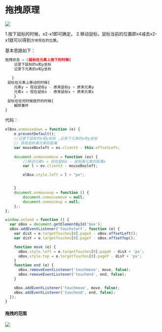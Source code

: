 # 拖拽原理
![](http://ouyzoz9zy.bkt.clouddn.com/18-10-26/57683543.jpg)

1.按下鼠标的时候，x2-x1即可确定。
2.移动鼠标，鼠标当前的位置即x4减去x2-x1就可以得到`方块现在的位置`。

基本思路如下：

``` javascript
拖拽状态 = 0鼠标在元素上按下的时候{    
    记录下鼠标的x和y坐标    
    记录下元素的x和y坐标    
        
   } 
 鼠标在元素上移动的时候{    
    元素y = 现在鼠标y - 原来鼠标y + 原来元素y    
    元素x = 现在鼠标x - 原来鼠标x + 原来元素x    
    }     
 鼠标在任何时候放开的时候{    
    解除事件
}
```

代码：
``` javascript
elBox.onmousedown = function (e) {
    e.preventDefault();
    //记录下鼠标的x和y坐标 ,记录下元素的x和y坐标
    // 获取鼠标离元素的距离
    var mouseBoxleft = ev.clientX - this.offsetLeft;
    
    document.onmousemove = function (ev) {
        //移动元素x = 现在鼠标x - 鼠标离元素的距离x  
        var l = ev.clientX - mouseBoxleft;

        elBox.style.left = l + "px";


    }
    document.onmouseup = function () {
        document.onmousemove = null;
        document.onmouseup = null;
    };;
};
```

``` javascript
window.onload = function () {
  var oBox = document.getElementById('box');
  oBox.addEventListener('touchstart', function (e) {
    var disX = e.targetTouches[0].pageX - oBox.offsetLeft();
    var disY = e.targetTouches[0].pageY - oBox.offsetTop();

    function move (e) {
      oBox.style.left = e.targetTouches[0].pageX - disX + 'px';
      oBox.style.top = e.targetTouches[0].pageY - disY + 'px';
    }
    function end (e) {
      oBox.removeEventListener('touchmove', move, false);
      oBox.removeEventListener('touchend', end, false);
    }

    oBox.addEventListener('touchmove', move, false);
    oBox.addEventListener('touchend', end, false);
  });
}
```

#### 拖拽的范围
![](http://ouyzoz9zy.bkt.clouddn.com/17-10-10/76987254.jpg)